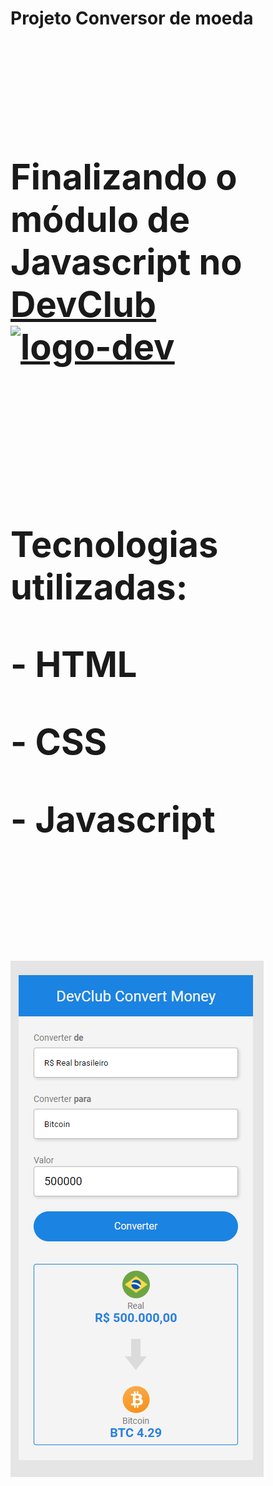<h1><b>Projeto Conversor de moeda<b><h1>
<br>
<p>Finalizando o módulo de Javascript no <a href="https://rodolfomori.com.br/devclub/">DevClub <img src="https://rodolfomori.com.br/wp-content/uploads/elementor/thumbs/LOGO_1-pl6s0w83bob17fyv2myc9hccfjkrd6md916y3lfbcg.png" width="45px" alt="logo-dev"><a/><p>
<br>
<br>  
  <p text-align="center">Tecnologias utilizadas:</p>
  <p>- HTML</p>
  <p>- CSS</p>
  <p>- Javascript<p>
  <br>
  
  <br>
  <img src="https://github.com/SidneiGoulartJunior/PROJECT-JS/blob/master/assets/Conversor.png" alt="conversor-img">
